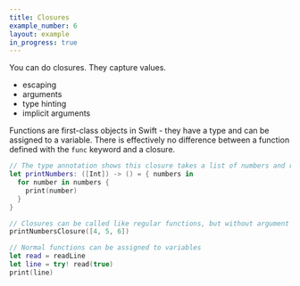 ```yaml
---
title: Closures
example_number: 6
layout: example
in_progress: true
---
```


You can do closures. They capture values.

- escaping
- arguments
- type hinting
- implicit arguments

Functions are first-class objects in Swift - they have a type and can be assigned to a variable. There is effectively no difference between a function defined with the `func` keyword and a closure.

```swift
// The type annotation shows this closure takes a list of numbers and returns nothing
let printNumbers: ([Int]) -> () = { numbers in
  for number in numbers {
    print(number)
  }
}

// Closures can be called like regular functions, but without argument labels:
printNumbersClosure([4, 5, 6])

// Normal functions can be assigned to variables
let read = readLine
let line = try! read(true)
print(line)
```